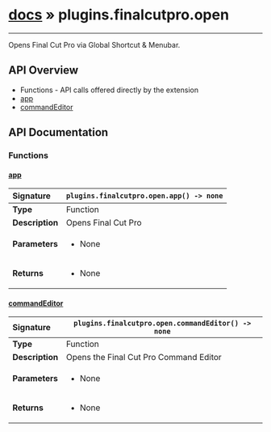 # [docs](index.md) » plugins.finalcutpro.open
---

Opens Final Cut Pro via Global Shortcut & Menubar.

## API Overview
* Functions - API calls offered directly by the extension
 * [app](#app)
 * [commandEditor](#commandeditor)

## API Documentation

### Functions

#### [app](#app)
| <span style="float: left;">**Signature**</span> | <span style="float: left;">`plugins.finalcutpro.open.app() -> none` </span>                                                          |
| -----------------------------------------------------|---------------------------------------------------------------------------------------------------------|
| **Type**                                             | Function |
| **Description**                                      | Opens Final Cut Pro |
| **Parameters**                                       | <ul><li>None</li></ul> |
| **Returns**                                          | <ul><li>None</li></ul> |

#### [commandEditor](#commandeditor)
| <span style="float: left;">**Signature**</span> | <span style="float: left;">`plugins.finalcutpro.open.commandEditor() -> none` </span>                                                          |
| -----------------------------------------------------|---------------------------------------------------------------------------------------------------------|
| **Type**                                             | Function |
| **Description**                                      | Opens the Final Cut Pro Command Editor |
| **Parameters**                                       | <ul><li>None</li></ul> |
| **Returns**                                          | <ul><li>None</li></ul> |

